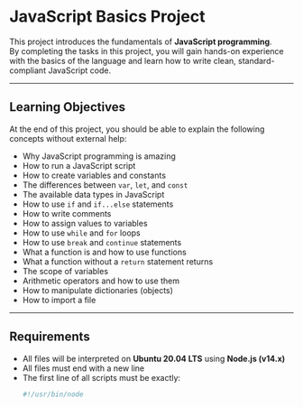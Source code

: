 # JavaScript Basics Project

This project introduces the fundamentals of **JavaScript programming**.  
By completing the tasks in this project, you will gain hands-on experience with the basics of the language and learn how to write clean, standard-compliant JavaScript code.

---

## Learning Objectives

At the end of this project, you should be able to explain the following concepts without external help:

- Why JavaScript programming is amazing  
- How to run a JavaScript script  
- How to create variables and constants  
- The differences between `var`, `let`, and `const`  
- The available data types in JavaScript  
- How to use `if` and `if...else` statements  
- How to write comments  
- How to assign values to variables  
- How to use `while` and `for` loops  
- How to use `break` and `continue` statements  
- What a function is and how to use functions  
- What a function without a `return` statement returns  
- The scope of variables  
- Arithmetic operators and how to use them  
- How to manipulate dictionaries (objects)  
- How to import a file  

---

## Requirements

- All files will be interpreted on **Ubuntu 20.04 LTS** using **Node.js (v14.x)**  
- All files must end with a new line  
- The first line of all scripts must be exactly:
  ```bash
  #!/usr/bin/node

